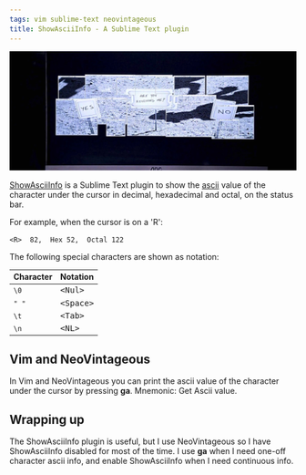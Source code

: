 ```yaml
---
tags: vim sublime-text neovintageous
title: ShowAsciiInfo - A Sublime Text plugin
---
```


![The Martian (2015)](/assets/the-martian.webp)

[ShowAsciiInfo](https://packagecontrol.io/packages/ShowAsciiValue) is a Sublime Text plugin to show the [ascii](https://en.wikipedia.org/wiki/ASCII) value of the character under the cursor in decimal, hexadecimal and octal, on the status bar.

For example, when the cursor is on a 'R':

```
<R>  82,  Hex 52,  Octal 122
```

The following special characters are shown as notation:

Character | Notation
:-------- | :-------
`\0` | <kbd>&lt;Nul&gt;</kbd>
`" "` | <kbd>&lt;Space&gt;</kbd>
`\t` | <kbd>&lt;Tab&gt;</kbd>
`\n` | <kbd>&lt;NL&gt;</kbd>

## Vim and NeoVintageous

In Vim and NeoVintageous you can print the ascii value of the character under the cursor by pressing **ga**. Mnemonic: Get Ascii value.

## Wrapping up

The ShowAsciiInfo plugin is useful, but I use NeoVintageous so I have ShowAsciiInfo disabled for most of the time. I use **ga** when I need one-off character ascii info, and enable ShowAsciiInfo when I need continuous info.
